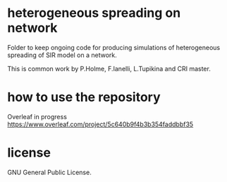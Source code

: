 # heterogeneous spreading on network
Folder to keep ongoing code for producing simulations of heterogeneous spreading of SIR model on a network.

This is common work by P.Holme, F.Ianelli, L.Tupikina and CRI master.

# how to use the repository 

Overleaf in progress https://www.overleaf.com/project/5c640b9f4b3b354faddbbf35 

# license
GNU General Public License.

